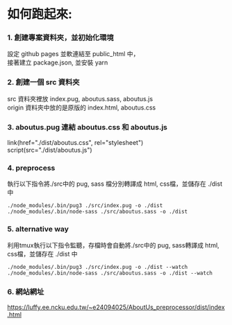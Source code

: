 # 如何跑起來:
### 1. 創建專案資料夾，並初始化環境
設定 github pages 並軟連結至 public_html 中，  
接著建立 package.json, 並安裝 yarn  

### 2. 創建一個 src 資料夾
src 資料夾裡放 index.pug, aboutus.sass, aboutus.js  
origin 資料夾中放的是原版的 index.html, aboutus.css  

### 3. aboutus.pug 連結 aboutus.css 和 aboutus.js
link(href="./dist/aboutus.css", rel="stylesheet")  
script(src="./dist/aboutus.js")  

### 4. preprocess
執行以下指令將./src中的 pug, sass 檔分別轉譯成 html, css檔，並儲存在 ./dist 中  
```
./node_modules/.bin/pug3 ./src/index.pug -o ./dist  
./node_modules/.bin/node-sass ./src/aboutus.sass -o ./dist  
```

### 5. alternative way
利用tmux執行以下指令監聽，存檔時會自動將./src中的 pug, sass轉譯成 html, css檔，並儲存在 ./dist 中  
```
./node_modules/.bin/pug3 ./src/index.pug -o ./dist --watch  
./node_modules/.bin/node-sass ./src/aboutus.sass -o ./dist --watch  
```

### 6. 網站網址
<https://luffy.ee.ncku.edu.tw/~e24094025/AboutUs_preprocessor/dist/index.html>  
